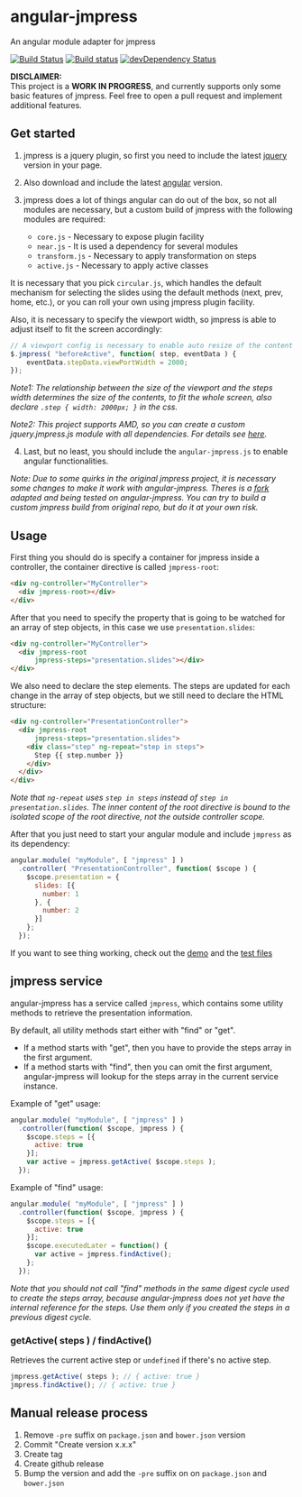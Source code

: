angular-jmpress
===============

An angular module adapter for jmpress

[![Build Status](https://travis-ci.org/web-stories/angular-jmpress.svg)](https://travis-ci.org/web-stories/angular-jmpress)
[![Build status](https://ci.appveyor.com/api/projects/status/uvnv7ugeempbottw?svg=true)](https://ci.appveyor.com/project/FagnerMartinsBrack/angular-jmpress)
[![devDependency Status](https://david-dm.org/web-stories/angular-jmpress/dev-status.svg)](https://david-dm.org/web-stories/angular-jmpress#info=devDependencies)

**DISCLAIMER:**  
This project is a **WORK IN PROGRESS**, and currently supports only some basic features of jmpress. Feel free to open a pull request and implement additional features.

## Get started

1. jmpress is a jquery plugin, so first you need to include the latest [jquery](jquery.com) version in your page.

2. Also download and include the latest [angular](https://angularjs.org/) version.

3. jmpress does a lot of things angular can do out of the box, so not all modules are necessary, but a custom build of jmpress with the following modules are required:

    * `core.js` - Necessary to expose plugin facility
    * `near.js` - It is used a dependency for several modules
    * `transform.js` - Necessary to apply transformation on steps
    * `active.js` - Necessary to apply active classes

It is necessary that you pick `circular.js`, which handles the default mechanism for selecting the slides using the default methods (next, prev, home, etc.), or you can roll your own using jmpress plugin facility.

Also, it is necessary to specify the viewport width, so jmpress is able to adjust itself to fit the screen accordingly:

```javascript
// A viewport config is necessary to enable auto resize of the content on window resize
$.jmpress( "beforeActive", function( step, eventData ) {
	eventData.stepData.viewPortWidth = 2000;
});
```

*Note1: The relationship between the size of the viewport and the steps width determines the size of the contents, to fit the whole screen, also declare `.step { width: 2000px; }` in the css.*

*Note2: This project supports AMD, so you can create a custom jquery.jmpress.js module with all dependencies. For details see [here](https://github.com/web-stories/angular-jmpress/blob/master/src/main/jquery.jmpress.js).*

4. Last, but no least, you should include the `angular-jmpress.js` to enable angular functionalities.

*Note: Due to some quirks in the original jmpress project, it is necessary some changes to make it work with angular-jmpress. Theres is a [fork](https://github.com/web-stories/jmpress.js) adapted and being tested on angular-jmpress. You can try to build a custom jmpress build from original repo, but do it at your own risk.*

## Usage

First thing you should do is specify a container for jmpress inside a controller, the container directive is called `jmpress-root`:

```html
<div ng-controller="MyController">
  <div jmpress-root></div>
</div>
```

After that you need to specify the property that is going to be watched for an array of step objects, in this case we use `presentation.slides`:

```html
<div ng-controller="MyController">
  <div jmpress-root
      jmpress-steps="presentation.slides"></div>
</div>
```

We also need to declare the step elements. The steps are updated for each change in the array of step objects, but we still need to declare the HTML structure:

```html
<div ng-controller="PresentationController">
  <div jmpress-root
      jmpress-steps="presentation.slides">
    <div class="step" ng-repeat="step in steps">
      Step {{ step.number }}
    </div>
  </div>
</div>
```

*Note that `ng-repeat` uses `step in steps` instead of `step in presentation.slides`. The inner content of the root directive is bound to the isolated scope of the root directive, not the outside controller scope.*

After that you just need to start your angular module and include `jmpress` as its dependency:

```javascript
angular.module( "myModule", [ "jmpress" ] )
  .controller( "PresentationController", function( $scope ) {
    $scope.presentation = {
      slides: [{
        number: 1
      }, {
        number: 2
      }]
    };
  });
```

If you want to see thing working, check out the [demo](https://github.com/web-stories/angular-jmpress/tree/master/src/gh-pages/demo) and the [test files](https://github.com/web-stories/angular-jmpress/tree/master/src/test)

## jmpress service

angular-jmpress has a service called `jmpress`, which contains some utility methods to
retrieve the presentation information.

By default, all utility methods start either with "find" or "get".

* If a method starts with "get", then you have to provide the steps array in the first argument.
* If a method starts with "find", then you can omit the first argument, angular-jmpress will
  lookup for the steps array in the current service instance.

Example of "get" usage:

```javascript
angular.module( "myModule", [ "jmpress" ] )
  .controller(function( $scope, jmpress ) {
    $scope.steps = [{
      active: true
    }];
    var active = jmpress.getActive( $scope.steps );
  });
```

Example of "find" usage:

```javascript
angular.module( "myModule", [ "jmpress" ] )
  .controller(function( $scope, jmpress ) {
    $scope.steps = [{
      active: true
    }];
    $scope.executedLater = function() {
      var active = jmpress.findActive();
    };
  });
```

*Note that you should not call "find" methods in the same digest cycle used to create the steps
 array, because angular-jmpress does not yet have the internal reference for the steps. Use them
 only if you created the steps in a previous digest cycle.*

### getActive( steps ) / findActive()

Retrieves the current active step or `undefined` if there's no active step.

```javascript
jmpress.getActive( steps ); // { active: true }
jmpress.findActive(); // { active: true }
```

## Manual release process

1. Remove `-pre` suffix on `package.json` and `bower.json` version
2. Commit "Create version x.x.x"
3. Create tag
4. Create github release
5. Bump the version and add the `-pre` suffix on on `package.json` and `bower.json`